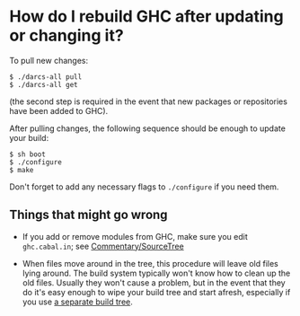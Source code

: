 # How do I rebuild GHC after updating or changing it?


To pull new changes:

```wiki
$ ./darcs-all pull
$ ./darcs-all get
```


(the second step is required in the event that new packages or repositories have been added to GHC).


After pulling changes, the following sequence should be enough to update your build:

```wiki
$ sh boot
$ ./configure
$ make
```


Don't forget to add any necessary flags to `./configure` if you need them.

## Things that might go wrong

- If you add or remove modules from GHC, make sure you edit `ghc.cabal.in`; see [Commentary/SourceTree](commentary/source-tree)

- When files move around in the tree, this procedure will leave old files lying around.  The build system typically won't know how to clean up the old files.  Usually they won't cause a problem, but in the event that they do it's easy enough to wipe your build tree and start afresh, especially if you use [a separate build tree](building/using#source-trees-and-build-trees).
